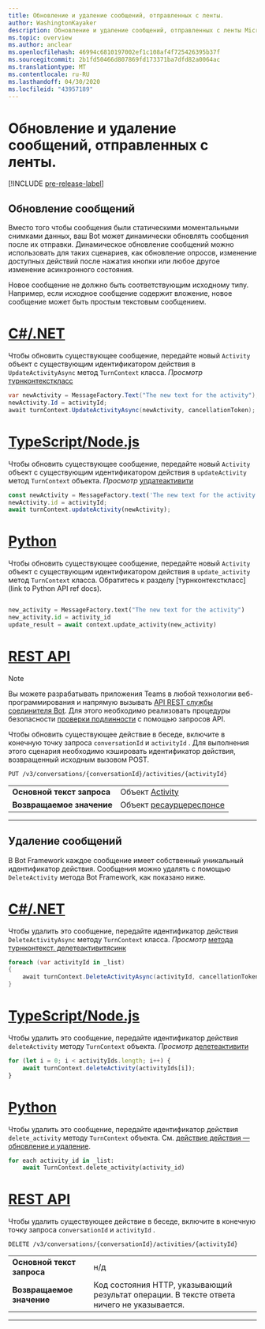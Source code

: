 ```yaml
---
title: Обновление и удаление сообщений, отправленных с ленты.
author: WashingtonKayaker
description: Обновление и удаление сообщений, отправленных с ленты Microsoft Teams
ms.topic: overview
ms.author: anclear
ms.openlocfilehash: 46994c6810197002ef1c108af4f725426395b37f
ms.sourcegitcommit: 2b1fd50466d807869fd173371ba7dfd82a0064ac
ms.translationtype: MT
ms.contentlocale: ru-RU
ms.lasthandoff: 04/30/2020
ms.locfileid: "43957189"
---
```

# <a name="update-and-delete-messages-sent-from-your-bot"></a>Обновление и удаление сообщений, отправленных с ленты.

[!INCLUDE [pre-release-label](~/includes/v4-to-v3-pointer-bots.md)]

## <a name="updating-messages"></a>Обновление сообщений

Вместо того чтобы сообщения были статическими моментальными снимками данных, ваш Bot может динамически обновлять сообщения после их отправки. Динамическое обновление сообщений можно использовать для таких сценариев, как обновление опросов, изменение доступных действий после нажатия кнопки или любое другое изменение асинхронного состояния.

Новое сообщение не должно быть соответствующим исходному типу. Например, если исходное сообщение содержит вложение, новое сообщение может быть простым текстовым сообщением.

# <a name="cnet"></a>[C#/.NET](#tab/dotnet)

Чтобы обновить существующее сообщение, передайте новый `Activity` объект с существующим идентификатором действия в `UpdateActivityAsync` метод `TurnContext` класса. *Просмотр* [турнконтексткласс](/dotnet/api/microsoft.bot.builder.turncontext?view=botbuilder-dotnet-stable)

```csharp
var newActivity = MessageFactory.Text("The new text for the activity");
newActivity.Id = activityId;
await turnContext.UpdateActivityAsync(newActivity, cancellationToken);
```

# <a name="typescriptnodejs"></a>[TypeScript/Node.js](#tab/typescript)

Чтобы обновить существующее сообщение, передайте новый `Activity` объект с существующим идентификатором действия в `updateActivity` метод `TurnContext` объекта. *Просмотр* [упдатеактивити](/javascript/api/botbuilder-core/turncontext?view=botbuilder-ts-latest#updateactivity-partial-activity--)

```typescript
const newActivity = MessageFactory.text('The new text for the activity');
newActivity.id = activityId;
await turnContext.updateActivity(newActivity);
```

# <a name="python"></a>[Python](#tab/python)

Чтобы обновить существующее сообщение, передайте новый `Activity` объект с существующим идентификатором действия в `update_activity` метод `TurnContext` класса. Обратитесь к разделу [турнконтексткласс](link to Python API ref docs).

```python

new_activity = MessageFactory.text("The new text for the activity")
new_activity.id = activity_id
update_result = await context.update_activity(new_activity)

```

# <a name="rest-api"></a>[REST API](#tab/rest)

>[!NOTE]
>Вы можете разрабатывать приложения Teams в любой технологии веб-программирования и напрямую вызывать [API REST службы соединителя Bot](/azure/bot-service/rest-api/bot-framework-rest-connector-api-reference?view=azure-bot-service-4.0). Для этого необходимо реализовать процедуры безопасности [проверки подлинности](/azure/bot-service/rest-api/bot-framework-rest-connector-authentication?view=azure-bot-service-4.0) с помощью запросов API.

Чтобы обновить существующее действие в беседе, включите в конечную точку запроса `conversationId` и `activityId` . Для выполнения этого сценария необходимо кэшировать идентификатор действия, возвращенный исходным вызовом POST.

```http
PUT /v3/conversations/{conversationId}/activities/{activityId}
```

| | |
|----|----|
| **Основной текст запроса** | Объект [Activity](/azure/bot-service/rest-api/bot-framework-rest-connector-api-reference?view=azure-bot-service-4.0#activity-object) |
| **Возвращаемое значение** | Объект [ресаурцереспонсе](/azure/bot-service/rest-api/bot-framework-rest-connector-api-reference?view=azure-bot-service-4.0#resourceresponse-object) |

---

## <a name="deleting-messages"></a>Удаление сообщений

В Bot Framework каждое сообщение имеет собственный уникальный идентификатор действия.
Сообщения можно удалять с помощью `DeleteActivity` метода Bot Framework, как показано ниже.

# <a name="cnet"></a>[C#/.NET](#tab/dotnet)

Чтобы удалить это сообщение, передайте идентификатор действия `DeleteActivityAsync` методу `TurnContext` класса. *Просмотр* [метода турнконтекст. делетеактивитясинк](/dotnet/api/microsoft.bot.builder.turncontext.deleteactivityasync?view=botbuilder-dotnet-stable)

```csharp
foreach (var activityId in _list)
{
    await turnContext.DeleteActivityAsync(activityId, cancellationToken);
}
```

# <a name="typescriptnodejs"></a>[TypeScript/Node.js](#tab/typescript)

Чтобы удалить это сообщение, передайте идентификатор действия `deleteActivity` методу `TurnContext` объекта. *Просмотр* [делетеактивити](/javascript/api/botbuilder-core/turncontext?view=botbuilder-ts-latest#deleteactivity-string---partial-conversationreference--)

```typescript
for (let i = 0; i < activityIds.length; i++) {
    await turnContext.deleteActivity(activityIds[i]);
}
```

# <a name="python"></a>[Python](#tab/python)

Чтобы удалить это сообщение, передайте идентификатор действия `delete_activity` методу `TurnContext` объекта. См. [действие действия — обновление и удаление](https://github.com/microsoft/botbuilder-python/blob/c04ecacb22c1f4b43a671fe2f1e4782218391975/tests/teams/scenarios/activity-update-and-delete/bots/activity_update_and_delete_bot.py).

```python
for each activity_id in _list:
    await TurnContext.delete_activity(activity_id)
```

# <a name="rest-api"></a>[REST API](#tab/rest)

 Чтобы удалить существующее действие в беседе, включите в конечную точку запроса `conversationId` и `activityId` .

```http
DELETE /v3/conversations/{conversationId}/activities/{activityId}
```

| | |
|----|----|
| **Основной текст запроса** | н/д |
| **Возвращаемое значение** | Код состояния HTTP, указывающий результат операции. В тексте ответа ничего не указывается. |

---
